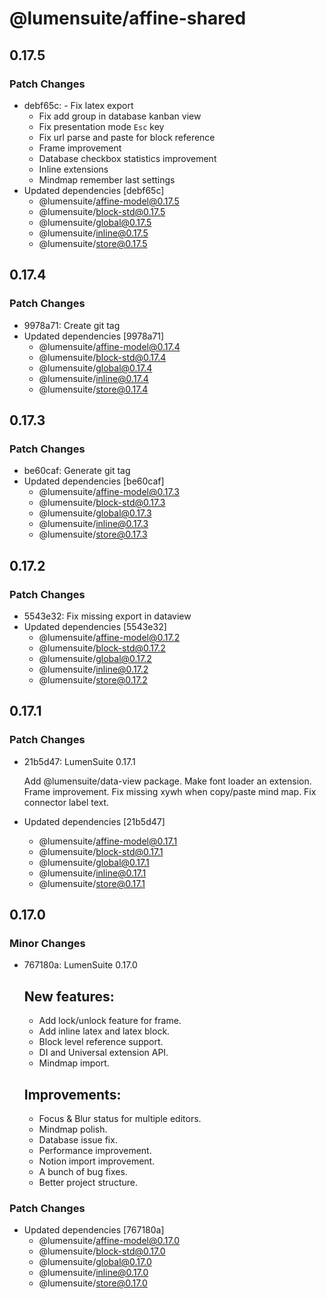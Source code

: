 # @lumensuite/affine-shared

## 0.17.5

### Patch Changes

- debf65c: - Fix latex export
  - Fix add group in database kanban view
  - Fix presentation mode `Esc` key
  - Fix url parse and paste for block reference
  - Frame improvement
  - Database checkbox statistics improvement
  - Inline extensions
  - Mindmap remember last settings
- Updated dependencies [debf65c]
  - @lumensuite/affine-model@0.17.5
  - @lumensuite/block-std@0.17.5
  - @lumensuite/global@0.17.5
  - @lumensuite/inline@0.17.5
  - @lumensuite/store@0.17.5

## 0.17.4

### Patch Changes

- 9978a71: Create git tag
- Updated dependencies [9978a71]
  - @lumensuite/affine-model@0.17.4
  - @lumensuite/block-std@0.17.4
  - @lumensuite/global@0.17.4
  - @lumensuite/inline@0.17.4
  - @lumensuite/store@0.17.4

## 0.17.3

### Patch Changes

- be60caf: Generate git tag
- Updated dependencies [be60caf]
  - @lumensuite/affine-model@0.17.3
  - @lumensuite/block-std@0.17.3
  - @lumensuite/global@0.17.3
  - @lumensuite/inline@0.17.3
  - @lumensuite/store@0.17.3

## 0.17.2

### Patch Changes

- 5543e32: Fix missing export in dataview
- Updated dependencies [5543e32]
  - @lumensuite/affine-model@0.17.2
  - @lumensuite/block-std@0.17.2
  - @lumensuite/global@0.17.2
  - @lumensuite/inline@0.17.2
  - @lumensuite/store@0.17.2

## 0.17.1

### Patch Changes

- 21b5d47: LumenSuite 0.17.1

  Add @lumensuite/data-view package.
  Make font loader an extension.
  Frame improvement.
  Fix missing xywh when copy/paste mind map.
  Fix connector label text.

- Updated dependencies [21b5d47]
  - @lumensuite/affine-model@0.17.1
  - @lumensuite/block-std@0.17.1
  - @lumensuite/global@0.17.1
  - @lumensuite/inline@0.17.1
  - @lumensuite/store@0.17.1

## 0.17.0

### Minor Changes

- 767180a: LumenSuite 0.17.0

  ## New features:

  - Add lock/unlock feature for frame.
  - Add inline latex and latex block.
  - Block level reference support.
  - DI and Universal extension API.
  - Mindmap import.

  ## Improvements:

  - Focus & Blur status for multiple editors.
  - Mindmap polish.
  - Database issue fix.
  - Performance improvement.
  - Notion import improvement.
  - A bunch of bug fixes.
  - Better project structure.

### Patch Changes

- Updated dependencies [767180a]
  - @lumensuite/affine-model@0.17.0
  - @lumensuite/block-std@0.17.0
  - @lumensuite/global@0.17.0
  - @lumensuite/inline@0.17.0
  - @lumensuite/store@0.17.0
